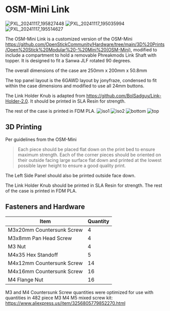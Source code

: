 # OSM-Mini Link
![PXL_20241117_195827448](https://github.com/user-attachments/assets/e4bf787a-2b98-40dc-89e7-3b37c435b14b)
![PXL_20241117_195035994](https://github.com/user-attachments/assets/18b96109-616d-44fc-b3a4-a61a67ca3e0c)
![PXL_20241117_195514627](https://github.com/user-attachments/assets/24d88fdc-897a-4eda-9c39-0d3ca370ce4d)


The OSM-Mini Link is a customized version of the OSM-Mini https://github.com/OpenStickCommunity/Hardware/tree/main/3D%20Prints/Open%20Stick%20Modular%20-%20Mini%20(OSM-Mini), modified to include a compartment to hold a removable Phreakmods Link Shaft with topper.
It is designed to fit a Sanwa JLF rotated 90 degrees.

The overall dimensions of the case are 250mm x 200mm x 50.8mm

The top panel layout is the 6GAWD layout by jonyfraze, condensed to fit within the case dimensions and modified to use all 24mm buttons.


The Link Holder Knub is adapted from https://github.com/BolSadguy/Link-Holder-2.0. It should be printed in SLA Resin for strength.

The rest of the case is printed in FDM PLA.
![iso1](https://github.com/user-attachments/assets/bad42aa0-6ed8-49de-9591-b7de43bdacca)
![iso2](https://github.com/user-attachments/assets/01430454-1de0-4dbe-b659-689fd81c8fc6)
![bottom](https://github.com/user-attachments/assets/45ea61e2-1269-4878-8ea0-0a7c28904065)
![top](https://github.com/user-attachments/assets/95d96ff6-3a3e-4acd-9539-5c857a3a7f9e)


## 3D Printing
Per guidelines from the OSM-Mini
>Each piece should be placed flat down on the print bed to ensure maximum strength.
>Each of the corner pieces should be oriented on their outside facing large surface flat down and printed at the lowest possible layer height to ensure a good quality print.

The Left Side Panel should also be printed outside face down.

The Link Holder Knub should be printed in SLA Resin for strength.
The rest of the case is printed in FDM PLA. 

## Fasteners and Hardware
| Item | Quantity |
| --- | --- |
| M3x20mm Countersunk Screw | 4 |
| M3x8mm Pan Head Screw | 4 |
| M3 Nut | 4 |
| M4x35 Hex Standoff | 5 |
| M4x12mm Countersunk Screw | 14 |
| M4x16mm Countersunk Screw | 16 |
| M4 Flange Nut | 16 |

M3 and M4 Countersunk Screw quantities were optimized for use with quantities in 482 piece M3 M4 M5 mixed screw kit: https://www.aliexpress.us/item/3256805779852270.html


